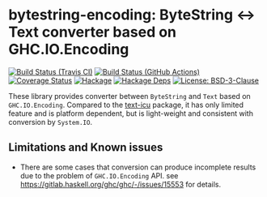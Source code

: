 # bytestring-encoding: ByteString ↔ Text converter based on GHC.IO.Encoding

[![Build Status (Travis CI)](https://travis-ci.org/msakai/bytestring-encoding.svg?branch=master)](https://travis-ci.org/msakai/bytestring-encoding)
[![Build Status (GitHub Actions)](https://github.com/msakai/bytestring-encoding/workflows/build/badge.svg)](https://github.com/msakai/bytestring-encoding/actions)
[![Coverage Status](https://coveralls.io/repos/github/msakai/bytestring-encoding/badge.svg?branch=master)](https://coveralls.io/github/msakai/bytestring-encoding?branch=master)
[![Hackage](https://img.shields.io/hackage/v/bytestring-encoding.svg)](https://hackage.haskell.org/package/bytestring-encoding)
[![Hackage Deps](https://img.shields.io/hackage-deps/v/bytestring-encoding.svg)](https://packdeps.haskellers.com/feed?needle=bytestring-encoding)
[![License: BSD-3-Clause](https://img.shields.io/badge/License-BSD%203--Clause-blue.svg)](https://opensource.org/licenses/BSD-3-Clause)

These library provides converter between `ByteString` and `Text` based
on `GHC.IO.Encoding`.
Compared to the [text-icu](http://hackage.haskell.org/package/text-icu)
package, it has only limited feature and is platform dependent, but is
light-weight and consistent with conversion by `System.IO`.

## Limitations and Known issues

* There are some cases that conversion can produce incomplete results due to the problem of `GHC.IO.Encoding` API.
  see https://gitlab.haskell.org/ghc/ghc/-/issues/15553 for details.
  
